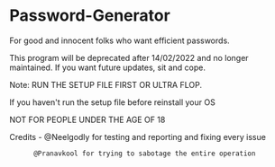# Password-Generator
For good and innocent folks who want efficient passwords.

This program will be deprecated after 14/02/2022 and no longer maintained. If you want future updates, sit and cope.

Note: RUN THE SETUP FILE FIRST OR ULTRA FLOP.

If you haven't run the setup file before reinstall your OS

NOT FOR PEOPLE UNDER THE AGE OF 18

Credits - @Neelgodly for testing and reporting and fixing every issue

          @Pranavkool for trying to sabotage the entire operation
